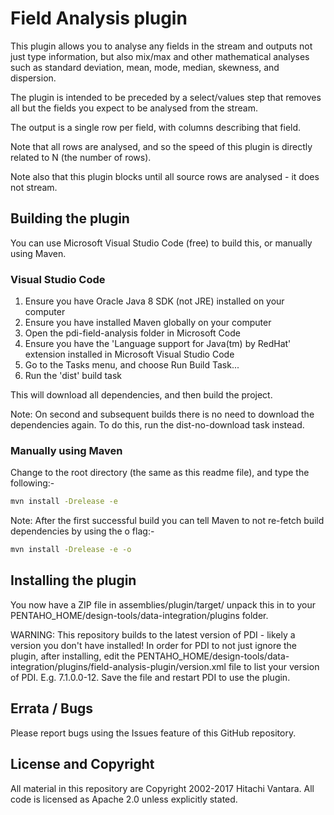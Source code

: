 # Field Analysis plugin

This plugin allows you to analyse any fields in the stream and outputs not just type information, but also mix/max and other mathematical analyses such as standard deviation, mean, mode, median, skewness, and dispersion.

The plugin is intended to be preceded by a select/values step that removes all but the fields you expect to be analysed from the stream.

The output is a single row per field, with columns describing that field.

Note that all rows are analysed, and so the speed of this plugin is directly related to N (the number of rows). 

Note also that this plugin blocks until all source rows are analysed - it does not stream.

## Building the plugin

You can use Microsoft Visual Studio Code (free) to build this, or manually using Maven.

### Visual Studio Code

1. Ensure you have Oracle Java 8 SDK (not JRE) installed on your computer
1. Ensure you have installed Maven globally on your computer
1. Open the pdi-field-analysis folder in Microsoft Code
1. Ensure you have the 'Language support for Java(tm) by RedHat' extension installed in Microsoft Visual Studio Code
1. Go to the Tasks menu, and choose Run Build Task...
1. Run the 'dist' build task

This will download all dependencies, and then build the project.

Note: On second and subsequent builds there is no need to download the dependencies again. To do this, run the dist-no-download task instead.

### Manually using Maven

Change to the root directory (the same as this readme file), and type the following:-

```sh
mvn install -Drelease -e
```

Note: After the first successful build you can tell Maven to not re-fetch build dependencies by using the o flag:-

```sh
mvn install -Drelease -e -o
```

## Installing the plugin

You now have a ZIP file in assemblies/plugin/target/ unpack this in to your PENTAHO_HOME/design-tools/data-integration/plugins folder.

WARNING: This repository builds to the latest version of PDI - likely a version you don't have installed! In order for PDI to not just ignore the plugin, after installing, edit the PENTAHO_HOME/design-tools/data-integration/plugins/field-analysis-plugin/version.xml file to list your version of PDI. E.g. 7.1.0.0-12. Save the file and restart PDI to use the plugin.

## Errata / Bugs

Please report bugs using the Issues feature of this GitHub repository.

## License and Copyright

All material in this repository are Copyright 2002-2017 Hitachi Vantara. All code is licensed as Apache 2.0 unless explicitly stated.
